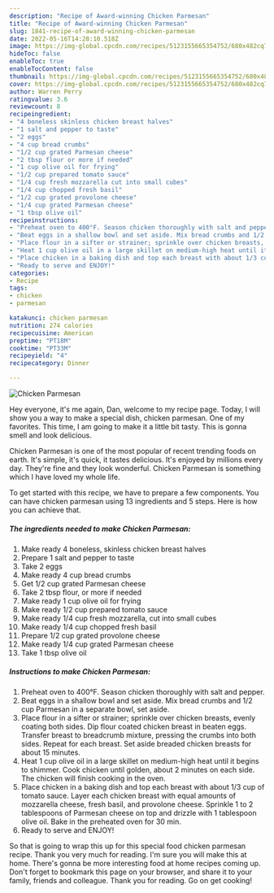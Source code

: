 ```yaml
---
description: "Recipe of Award-winning Chicken Parmesan"
title: "Recipe of Award-winning Chicken Parmesan"
slug: 1841-recipe-of-award-winning-chicken-parmesan
date: 2022-05-16T14:28:10.518Z
image: https://img-global.cpcdn.com/recipes/5123155665354752/680x482cq70/chicken-parmesan-recipe-main-photo.jpg
hideToc: false
enableToc: true
enableTocContent: false
thumbnail: https://img-global.cpcdn.com/recipes/5123155665354752/680x482cq70/chicken-parmesan-recipe-main-photo.jpg
cover: https://img-global.cpcdn.com/recipes/5123155665354752/680x482cq70/chicken-parmesan-recipe-main-photo.jpg
author: Warren Perry
ratingvalue: 3.6
reviewcount: 8
recipeingredient:
- "4 boneless skinless chicken breast halves"
- "1 salt and pepper to taste"
- "2 eggs"
- "4 cup bread crumbs"
- "1/2 cup grated Parmesan cheese"
- "2 tbsp flour or more if needed"
- "1 cup olive oil for frying"
- "1/2 cup prepared tomato sauce"
- "1/4 cup fresh mozzarella cut into small cubes"
- "1/4 cup chopped fresh basil"
- "1/2 cup grated provolone cheese"
- "1/4 cup grated Parmesan cheese"
- "1 tbsp olive oil"
recipeinstructions:
- "Preheat oven to 400°F. Season chicken thoroughly with salt and pepper."
- "Beat eggs in a shallow bowl and set aside. Mix bread crumbs and 1/2 cup Parmesan in a separate bowl, set aside."
- "Place flour in a sifter or strainer; sprinkle over chicken breasts, evenly coating both sides. Dip flour coated chicken breast in beaten eggs. Transfer breast to breadcrumb mixture, pressing the crumbs into both sides. Repeat for each breast. Set aside breaded chicken breasts for about 15 minutes."
- "Heat 1 cup olive oil in a large skillet on medium-high heat until it begins to shimmer. Cook chicken until golden, about 2 minutes on each side. The chicken will finish cooking in the oven."
- "Place chicken in a baking dish and top each breast with about 1/3 cup of tomato sauce. Layer each chicken breast with equal amounts of mozzarella cheese, fresh basil, and provolone cheese. Sprinkle 1 to 2 tablespoons of Parmesan cheese on top and drizzle with 1 tablespoon olive oil. Bake in the preheated oven for 30 min."
- "Ready to serve and ENJOY!"
categories:
- Recipe
tags:
- chicken
- parmesan

katakunci: chicken parmesan 
nutrition: 274 calories
recipecuisine: American
preptime: "PT18M"
cooktime: "PT33M"
recipeyield: "4"
recipecategory: Dinner

---
```



![Chicken Parmesan](https://img-global.cpcdn.com/recipes/5123155665354752/680x482cq70/chicken-parmesan-recipe-main-photo.jpg)

Hey everyone, it's me again, Dan, welcome to my recipe page. Today, I will show you a way to make a special dish, chicken parmesan. One of my favorites. This time, I am going to make it a little bit tasty. This is gonna smell and look delicious.



Chicken Parmesan is one of the most popular of recent trending foods on earth. It's simple, it's quick, it tastes delicious. It's enjoyed by millions every day. They're fine and they look wonderful. Chicken Parmesan is something which I have loved my whole life.


To get started with this recipe, we have to prepare a few components. You can have chicken parmesan using 13 ingredients and 5 steps. Here is how you can achieve that.

<!--inarticleads1-->

##### The ingredients needed to make Chicken Parmesan:

1. Make ready 4 boneless, skinless chicken breast halves
1. Prepare 1 salt and pepper to taste
1. Take 2 eggs
1. Make ready 4 cup bread crumbs
1. Get 1/2 cup grated Parmesan cheese
1. Take 2 tbsp flour, or more if needed
1. Make ready 1 cup olive oil for frying
1. Make ready 1/2 cup prepared tomato sauce
1. Make ready 1/4 cup fresh mozzarella, cut into small cubes
1. Make ready 1/4 cup chopped fresh basil
1. Prepare 1/2 cup grated provolone cheese
1. Make ready 1/4 cup grated Parmesan cheese
1. Take 1 tbsp olive oil




<!--inarticleads2-->

##### Instructions to make Chicken Parmesan:

1. Preheat oven to 400°F. Season chicken thoroughly with salt and pepper.
1. Beat eggs in a shallow bowl and set aside. Mix bread crumbs and 1/2 cup Parmesan in a separate bowl, set aside.
1. Place flour in a sifter or strainer; sprinkle over chicken breasts, evenly coating both sides. Dip flour coated chicken breast in beaten eggs. Transfer breast to breadcrumb mixture, pressing the crumbs into both sides. Repeat for each breast. Set aside breaded chicken breasts for about 15 minutes.
1. Heat 1 cup olive oil in a large skillet on medium-high heat until it begins to shimmer. Cook chicken until golden, about 2 minutes on each side. The chicken will finish cooking in the oven.
1. Place chicken in a baking dish and top each breast with about 1/3 cup of tomato sauce. Layer each chicken breast with equal amounts of mozzarella cheese, fresh basil, and provolone cheese. Sprinkle 1 to 2 tablespoons of Parmesan cheese on top and drizzle with 1 tablespoon olive oil. Bake in the preheated oven for 30 min.
1. Ready to serve and ENJOY!



So that is going to wrap this up for this special food chicken parmesan recipe. Thank you very much for reading. I'm sure you will make this at home. There's gonna be more interesting food at home recipes coming up. Don't forget to bookmark this page on your browser, and share it to your family, friends and colleague. Thank you for reading. Go on get cooking!
